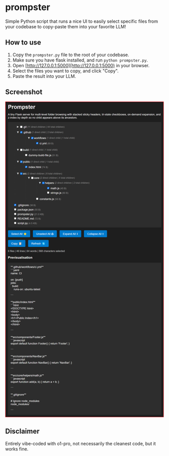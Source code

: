 # prompster

Simple Python script that runs a nice UI to easily select specific files from your codebase to copy-paste them into your favorite LLM!

## How to use

1. Copy the `prompster.py` file to the root of your codebase.
2. Make sure you have flask installed, and run `python prompster.py`.
3. Open [http://127.0.0.1:5000](http://127.0.0.1:5000) in your browser.
4. Select the files you want to copy, and click "Copy".
5. Paste the result into your LLM.

## Screenshot

<img src="sc.png" width="600" alt="Screenshot of prompster">

## Disclaimer

Entirely vibe-coded with o1-pro, not necessarily the cleanest code, but it works fine.
